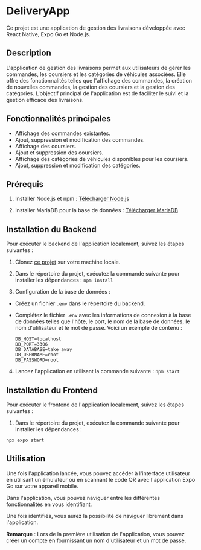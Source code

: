 # DeliveryApp

Ce projet est une application de gestion des livraisons développée avec React Native, Expo Go et Node.js.

## Description

L'application de gestion des livraisons permet aux utilisateurs de gérer les commandes, les coursiers et les catégories de véhicules associées. Elle offre des fonctionnalités telles que l'affichage des commandes, la création de nouvelles commandes, la gestion des coursiers et la gestion des catégories. L'objectif principal de l'application est de faciliter le suivi et la gestion efficace des livraisons.

## Fonctionnalités principales

- Affichage des commandes existantes.
- Ajout, suppression et modification des commandes.
- Affichage des coursiers.
- Ajout et suppression des coursiers.
- Affichage des catégories de véhicules disponibles pour les coursiers.
- Ajout, suppression et modification des catégories.


## Prérequis

1. Installer Node.js et npm : [Télécharger Node.js](https://nodejs.org/)

2. Installer MariaDB pour la base de données : [Télécharger MariaDB](https://mariadb.org/)

## Installation du Backend

Pour exécuter le backend de l'application localement, suivez les étapes suivantes :

1. Clonez [ce projet](https://github.com/ACHBEN/DeliveryApp-Backend.git) sur votre machine locale.

2. Dans le répertoire du projet, exécutez la commande suivante pour installer les dépendances :
```npm install```

3. Configuration de la base de données :

- Créez un fichier `.env` dans le répertoire du backend.
- Complétez le fichier `.env` avec les informations de connexion à la base de données telles que l'hôte, le port, le nom de la base de données, le nom d'utilisateur et le mot de passe. Voici un exemple de contenu :

  ```
  DB_HOST=localhost
  DB_PORT=3306
  DB_DATABASE=take_away
  DB_USERNAME=root
  DB_PASSWORD=root
  ```

4. Lancez l'application en utilisant la commande suivante :
  ```npm start  ```

## Installation du Frontend

Pour exécuter le frontend de l'application localement, suivez les étapes suivantes :

1. Dans le répertoire du projet, exécutez la commande suivante pour installer les dépendances :

  ```npx expo start```
  
## Utilisation

Une fois l'application lancée, vous pouvez accéder à l'interface utilisateur en utilisant un émulateur ou en scannant le code QR avec l'application Expo Go sur votre appareil mobile.

Dans l'application, vous pouvez naviguer entre les différentes fonctionnalités en vous identifiant.

Une fois identifiés, vous aurez la possibilité de naviguer librement dans l'application.

**Remarque** : Lors de la première utilisation de l'application, vous pouvez créer un compte en fournissant un nom d'utilisateur et un mot de passe.

